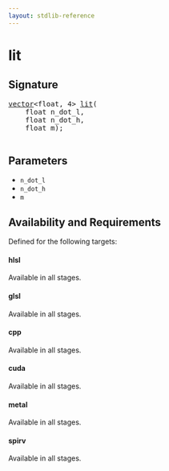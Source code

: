 ```yaml
---
layout: stdlib-reference
---
```


# lit

## Signature 

<pre>
<a href="/stdlib-reference/types/vector/index" class="code_type">vector</a>&lt;<span class="code_keyword">float</span>, 4&gt; <a href="/stdlib-reference/global-decls/lit">lit</a>(
    <span class="code_keyword">float</span> <span class='code_param'>n_dot_l</span>,
    <span class="code_keyword">float</span> <span class='code_param'>n_dot_h</span>,
    <span class="code_keyword">float</span> <span class='code_param'>m</span>);

</pre>

## Parameters

* `n_dot_l`
* `n_dot_h`
* `m`

## Availability and Requirements

Defined for the following targets:

#### hlsl
Available in all stages.

#### glsl
Available in all stages.

#### cpp
Available in all stages.

#### cuda
Available in all stages.

#### metal
Available in all stages.

#### spirv
Available in all stages.



